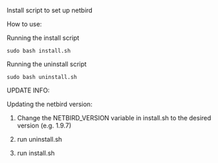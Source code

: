 Install script to set up netbird

How to use:

Running the install script

```sudo bash install.sh```

Running the uninstall script

```sudo bash uninstall.sh```

UPDATE INFO:

Updating the netbird version:

1. Change the NETBIRD_VERSION variable in install.sh to the desired version (e.g. 1.9.7)

2. run uninstall.sh

3. run install.sh

